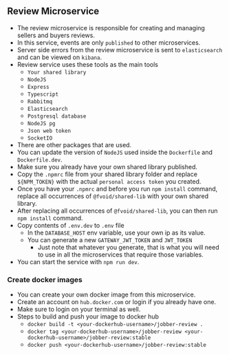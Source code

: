 ## Review Microservice
* The review microservice is responsible for creating and managing sellers and buyers reviews.
* In this service, events are only `published` to other microservices.
* Server side errors from the review microservice is sent to `elasticsearch` and can be viewed on `kibana`.
* Review service uses these tools as the main tools
  * `Your shared library`
  * `NodeJS`
  * `Express`
  * `Typescript`
  * `Rabbitmq`
  * `Elasticsearch`
  * `Postgresql database`
  * `NodeJS pg`
  * `Json web token`
  * `SocketIO`
* There are other packages that are used.
* You can update the version of `NodeJS` used inside the `Dockerfile` and `Dockerfile.dev`.
* Make sure you already have your own shared library published.
* Copy the `.npmrc` file from your shared library folder and replace `${NPM_TOKEN}` with the actual `personal access token` you created.
* Once you have your `.npmrc` and before you run `npm install` command, replace all occurrences of `@fvoid/shared-lib` with your own shared library.
* After replacing all occurrences of `@fvoid/shared-lib`, you can then run `npm install` command.
* Copy contents of `.env.dev` to `.env` file
  * In the `DATABASE_HOST` env variable, use your own ip as its value.
  * You can generate a new `GATEWAY_JWT_TOKEN` and `JWT_TOKEN`
    * Just note that whatever you generate, that is what you will need to use in all the microservices that require those variables.
* You can start the service with `npm run dev`.

### Create docker images
* You can create your own docker image from this microservice.
* Create an account on `hub.docker.com` or login if you already have one.
* Make sure to login on your terminal as well.
* Steps to build and push your image to docker hub
  * `docker build -t <your-dockerhub-username>/jobber-review .`
  * `docker tag <your-dockerhub-username>/jobber-review <your-dockerhub-username>/jobber-review:stable`
  * `docker push <your-dockerhub-username>/jobber-review:stable`
